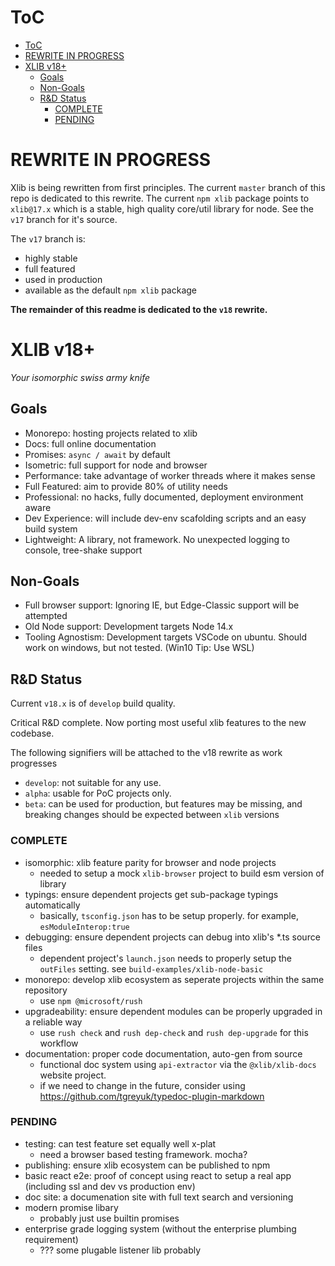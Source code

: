 # ToC

- [ToC](#toc)
- [REWRITE IN PROGRESS](#rewrite-in-progress)
- [XLIB v18+](#xlib-v18)
  - [Goals](#goals)
  - [Non-Goals](#non-goals)
  - [R&D Status](#rd-status)
    - [COMPLETE](#complete)
    - [PENDING](#pending)

# REWRITE IN PROGRESS
Xlib is being rewritten from first principles.  The current ```master``` branch of this repo is dedicated to this rewrite.   The current ```npm xlib``` package  points to ```xlib@17.x``` which is a stable, high quality core/util library for node.  See the ```v17``` branch for it's source.

The ```v17``` branch is:
- highly stable
- full featured
- used in production
- available as the default ```npm xlib``` package

**The remainder of this readme is dedicated to the ```v18``` rewrite.**

# XLIB v18+
*Your isomorphic swiss army knife*


## Goals
- Monorepo: hosting projects related to xlib
- Docs: full online documentation
- Promises: ```async / await``` by default
- Isometric:  full support for node and browser
- Performance: take advantage of worker threads where it makes sense
- Full Featured: aim to provide 80% of utility needs
- Professional:  no hacks, fully documented, deployment environment aware
- Dev Experience: will include dev-env scafolding scripts and an easy build system
- Lightweight: A library, not framework.  No unexpected logging to console, tree-shake support

## Non-Goals
- Full browser support: Ignoring IE, but Edge-Classic support will be attempted
- Old Node support:  Development targets Node 14.x
- Tooling Agnostism:  Development targets VSCode on ubuntu.  Should work on windows, but not tested.  (Win10 Tip:  Use WSL)



## R&D Status
Current ```v18.x``` is of ```develop``` build quality.  

Critical R&D complete.   Now porting most useful xlib features to the new codebase.


The following signifiers will be attached to the v18 rewrite as work progresses

- ```develop```: not suitable for any use.
- ```alpha```: usable for PoC projects only.  
- ```beta```: can be used for production, but features may be missing, and breaking changes should be expected between ```xlib``` versions




### COMPLETE
- isomorphic:  xlib feature parity for browser and node projects
  - needed to setup a mock ```xlib-browser``` project to build esm version of library
- typings:  ensure dependent projects get sub-package typings automatically
  - basically, ```tsconfig.json``` has to be setup properly.   for example, ```esModuleInterop:true```
- debugging:  ensure dependent projects can debug into xlib's *.ts source files
  - dependent project's ```launch.json``` needs to properly setup the ```outFiles``` setting.   see ```build-examples/xlib-node-basic```
- monorepo: develop xlib ecosystem as seperate projects within the same repository
  - use ```npm @microsoft/rush```
- upgradeability: ensure dependent modules can be properly upgraded in a reliable way
  - use ```rush check``` and ```rush dep-check``` and ```rush dep-upgrade``` for this workflow
- documentation:  proper code documentation, auto-gen from source
  - functional doc system using ```api-extractor``` via the ```@xlib/xlib-docs``` website project.
  - if we need to change in the future, consider using https://github.com/tgreyuk/typedoc-plugin-markdown

### PENDING
- testing:  can test feature set equally well x-plat
  - need a browser based testing framework.  mocha?
- publishing:  ensure xlib ecosystem can be published to npm
- basic react e2e: proof of concept using react to setup a real app (including ssl and dev vs production env)
- doc site:  a documenation site with full text search and versioning
- modern promise libary
  - probably just use builtin promises
- enterprise grade logging system (without the enterprise plumbing requirement)
  - ??? some plugable listener lib probably



